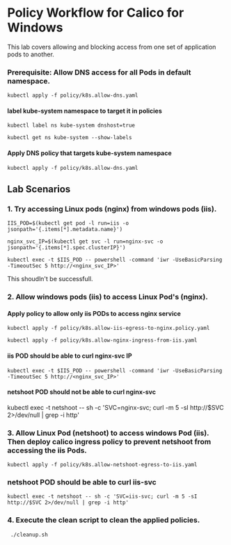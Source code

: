 # Policy Workflow for Calico for Windows

This lab covers allowing and blocking access from one set of application pods to another.

### Prerequisite: Allow DNS access for all Pods in default namespace.
```kubectl apply -f policy/k8s.allow-dns.yaml```
  
#### label kube-system namespace to target it in policies
```kubectl label ns kube-system dnshost=true```

```kubectl get ns kube-system --show-labels```
#### Apply DNS policy that targets kube-system namespace
```kubectl apply -f policy/k8s.allow-dns.yaml```

## Lab Scenarios 

### 1. Try accessing Linux pods (nginx) from windows pods (iis).
```IIS_POD=$(kubectl get pod -l run=iis -o jsonpath='{.items[*].metadata.name}')```

```nginx_svc_IP=$(kubectl get svc -l run=nginx-svc -o jsonpath='{.items[*].spec.clusterIP}')```

```kubectl exec -t $IIS_POD -- powershell -command 'iwr -UseBasicParsing  -TimeoutSec 5 http://<nginx_svc_IP>'```

This shoudln't be successfull.

### 2. Allow windows pods (iis) to access Linux Pod's (nginx).
#### Apply policy to allow only iis PODs to access nginx service
```kubectl apply -f policy/k8s.allow-iis-egress-to-nginx.policy.yaml```

```kubectl apply -f policy/k8s.allow-nginx-ingress-from-iis.yaml```
#### iis POD should be able to curl nginx-svc IP
```kubectl exec -t $IIS_POD -- powershell -command 'iwr -UseBasicParsing  -TimeoutSec 5 http://<nginx_svc_IP>'```
#### netshoot POD should not be able to curl nginx-svc
kubectl exec -t netshoot -- sh -c 'SVC=nginx-svc; curl -m 5 -sI http://$SVC 2>/dev/null | grep -i http'

### 3. Allow Linux Pod (netshoot) to access windows Pod (iis). Then deploy calico  ingress policy to prevent netshoot from accessing the iis Pods.
```kubectl apply -f policy/k8s.allow-netshoot-egress-to-iis.yaml```
### netshoot POD should be able to curl iis-svc

```kubectl exec -t netshoot -- sh -c 'SVC=iis-svc; curl -m 5 -sI http://$SVC 2>/dev/null | grep -i http'```

### 4. Execute the clean script to clean the applied policies.
``` ./cleanup.sh```

